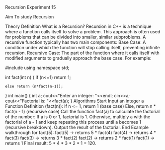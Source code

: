 Recursion
Experiment 15

Aim
To study Recursion

Theory
Definition
What is a Recursion?
Recursion in C++ is a technique where a function calls itself to solve a problem.
This approach is often used for problems that can be divided into smaller, similar subproblems.
A recursive function typically has two main components:
Base Case: A condition under which the function will stop calling itself, preventing infinite recursion.
Recursive Case: The part of the function where it calls itself with modified arguments to gradually approach the base case.
For example:

#include<iostream>
using namespace std;

int fact(int n)
{
    if (n<=1)
        return 1;

    else return (n*fact(n-1));
}
int main()
{
    int a;
    cout<<"Enter an integer: "<<endl;
    cin>>a;
    cout<<"Factorial is: "<<fact(a);
}
Algorithms
Start
Input an integer a
Function Definition (fact(n)):
If n <= 1, return 1 (base case)
Else, return n * fact(n - 1) (recursive case)
Call the function fact(a) to calculate the factorial of the number:
If a is 0 or 1, factorial is 1.
Otherwise, multiply a with the factorial of a - 1 and keep repeating this process until a becomes 1 (recursive breakdown).
Output the result of the factorial.
End
Example walkthrough for fact(5):
fact(5) → returns 5 * fact(4)
fact(4) → returns 4 * fact(3)
fact(3) → returns 3 * fact(2)
fact(2) → returns 2 * fact(1)
fact(1) → returns 1
Final result: 5 * 4 * 3 * 2 * 1 = 120.
